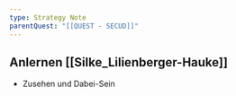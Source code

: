 ```yaml
---
type: Strategy Note
parentQuest: "[[QUEST - SECUD]]"
---
```


## Anlernen [[Silke_Lilienberger-Hauke]]
- Zusehen und Dabei-Sein
